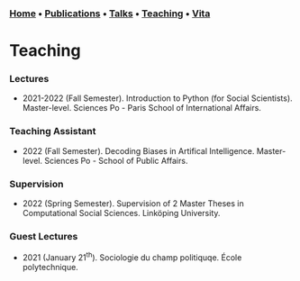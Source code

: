 ### [Home](index.md) • [Publications](publications.md) • [Talks](talks.md) • [Teaching](teaching.md) • [Vita](cv.md)


# Teaching


### Lectures


- 2021-2022 (Fall Semester). Introduction to Python (for Social Scientists). Master-level. Sciences Po - Paris School of International Affairs. 


### Teaching Assistant


- 2022 (Fall Semester). Decoding Biases in Artifical Intelligence. Master-level. Sciences Po - School of Public Affairs.


### Supervision


- 2022 (Spring Semester). Supervision of 2 Master Theses in Computational Social Sciences. Linköping University.


### Guest Lectures

- 2021 (January 21<sup>th</sup>). Sociologie du champ politiquqe. École polytechnique.
